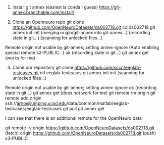 1. Install git annex (easiest is conda I guess)
https://git-annex.branchable.com/install/

2. Clone an Openneuro repo
git clone https://github.com/OpenNeuroDatasets/ds002718.git
cd ds002718
git annex init
init  (merging origin/git-annex into git-annex...)
(recording state in git...)
(scanning for unlocked files...)

  Remote origin not usable by git-annex; setting annex-ignore
(Auto enabling special remote s3-PUBLIC...)
ok
(recording state in git...)
git annex get
(works for me)

3. Clone our repository
git clone https://github.com/sccn/eeglab-testcases.git
cd eeglab-testcases
git annex init
init  (scanning for unlocked files...)

  Remote origin not usable by git-annex; setting annex-ignore
ok
(recording state in git...)
git annex get
(does not work for me)
git remote rm origin
git remote add origin ssh://arno@jumping.ucsd.edu/data/common/matlab/eeglab-testcases/eeglab-testcases
git pull
git annex get

I can see that there is an additional remote for the OpenNeuro data

git remote -v
origin	https://github.com/OpenNeuroDatasets/ds002718.git (fetch)
origin	https://github.com/OpenNeuroDatasets/ds002718.git (push)
s3-PUBLIC
